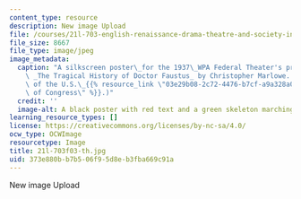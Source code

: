 ```yaml
---
content_type: resource
description: New image Upload
file: /courses/21l-703-english-renaissance-drama-theatre-and-society-in-the-age-of-shakespeare-fall-2003/373e880bb7b506f95d8eb3fba669c91a_21l-703f03-th.jpg
file_size: 8667
file_type: image/jpeg
image_metadata:
  caption: "A silkscreen poster\_for the 1937\_WPA Federal Theater's production of\
    \ _The Tragical History of Doctor Faustus_ by Christopher Marlowe. (Image courtesy\
    \ of the U.S.\_{{% resource_link \"03e29b08-2c72-4476-b7cf-a9a328a01a20\" \"Library\
    \ of Congress\" %}}.)"
  credit: ''
  image-alt: A black poster with red text and a green skeleton marching with a drum.
learning_resource_types: []
license: https://creativecommons.org/licenses/by-nc-sa/4.0/
ocw_type: OCWImage
resourcetype: Image
title: 21l-703f03-th.jpg
uid: 373e880b-b7b5-06f9-5d8e-b3fba669c91a
---
```

New image Upload